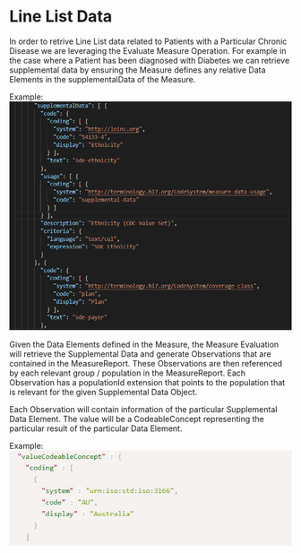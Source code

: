# Line List Data

In order to retrive Line List data related to Patients with a Particular Chronic Disease we are leveraging the Evaluate Measure Operation. For example in the case where a Patient has been diagnosed with Diabetes we can retrieve supplemental data by ensuring the Measure defines any relative Data Elements in the supplementalData of the Measure.

Example:
![SupplementalData](./input/pagecontent/SupplementalDataSnippet.png)

Given the Data Elements defined in the Measure, the Measure Evaluation will retrieve the Supplemental Data and generate Observations that are contained in the MeasureReport.  These Observations are then referenced by each relevant group / population in the MeasureReport.  Each Observation has a populationId extension that points to the population that is relevant for the given Supplemental Data Object.

Each Observation will contain information of the particular Supplemental Data Element.  The value will be a CodeableConcept
representing the particular result of the particular Data Element.

Example:
![DataElement](./input/pagecontent/DataElementSnippet.png)
